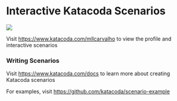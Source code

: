 # Interactive Katacoda Scenarios

[![](http://shields.katacoda.com/katacoda/mllcarvalho/count.svg)](https://www.katacoda.com/mllcarvalho "Get your profile on Katacoda.com")

Visit https://www.katacoda.com/mllcarvalho to view the profile and interactive scenarios

### Writing Scenarios
Visit https://www.katacoda.com/docs to learn more about creating Katacoda scenarios

For examples, visit https://github.com/katacoda/scenario-example

